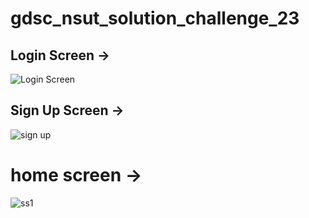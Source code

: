 # gdsc_nsut_solution_challenge_23

## Login Screen ->
![Login Screen](https://user-images.githubusercontent.com/77202061/229153847-ac147abf-0954-4f68-971d-d735f52e9897.jpg)

## Sign Up Screen ->
![sign up](https://user-images.githubusercontent.com/77202061/229153943-1e46133a-f35e-4335-9dd1-10ec8c738fa5.jpg)

# home screen ->
![ss1](https://user-images.githubusercontent.com/77202061/229156478-eee1016b-0eef-4b2d-9008-63180025f752.png)

